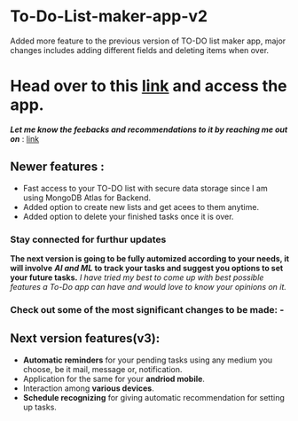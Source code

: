 # To-Do-List-maker-app-v2
Added more feature to the previous version of TO-DO list maker app, major changes includes adding different fields and deleting items when over.

# Head over to this [link](https://aqueous-bastion-46128.herokuapp.com/) and access the app.
***Let me know the feebacks and recommendations to it by reaching me out on***  : [link](https://github.com/Anupam0401/Anupam0401)

## Newer features : 
* Fast access to your TO-DO list with secure data storage since I am using MongoDB Atlas for Backend.
* Added option to create new lists and get acees to them anytime.
* Added option to delete your finished tasks once it is over.
<!-- 
` The web app will soon be hosted online. ` -->
### Stay connected for furthur updates 

**The next version is going to be fully automized according to your needs, it will involve** ***AI and ML*** 
**to track your tasks and suggest you options to set your future tasks.** 
*I have tried my best to come up with best possible features a To-Do app can have and would love to know your opinions on it.*

### Check out some of the most significant changes to be made: -

## Next version features(v3):
* **Automatic reminders** for your pending tasks using any medium you choose, be it mail, message or, notification.
* Application for the same for your **andriod mobile**.
* Interaction among **various devices**.
* **Schedule recognizing** for giving automatic recommendation for setting up tasks.
